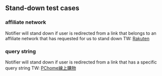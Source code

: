 ## Stand-down test cases


### affiliate network
Notifier will stand down if user is redirected from a link that belongs to an affiliate network that has requested for us to stand down
TW: 
[Rakuten](https://affiliate.api.rakuten.com.tw/redirect?nw=tw&site=afl&ar=1a0d8dccecb7dbb3e661d9ea76b24b5b3cc271130acbc8f83d8fecbdc9eefc6a9951df4322d2499b&pr=63b55d598d8c4861&ap=pr%3D63b55d598d8c4861&e=1&url=https%3A%2F%2Fwww.rakuten.com.tw%2Fshop%2Ffamily2%2Fproduct%2Fbncqwo57x%2F%3Fgid%3Da3748643a8bed24ab8750649a573e1dc%26scid%3Drafp-i001_%26)
### query string
Notifier will stand down if user is redirected from a link that has a specific query string
TW:
[PChome線上購物](https://www.iuprice.com/r/a/14/27010?afsrc=1)
